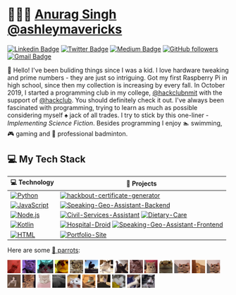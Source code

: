 # 👨🏻‍💻 [Anurag Singh](https://anuragsingh.dev) [@ashleymavericks](https://anuragsingh.dev)

[![Linkedin Badge](https://img.shields.io/badge/-Anurag%20Singh-blue?style=social&logo=Linkedin&logoColor=blue&link=https://www.linkedin.com/in/ashlyemavericks/)](https://www.linkedin.com/in/ashlyemavericks/) [![Twitter Badge](http://img.shields.io/badge/-@ashleymavericks-1ca0f1?style=social&logo=twitter&logoColor=blue&link=https://twitter.com/ashlyemavericks)](https://twitter.com/ashlyemavericks) [![Medium Badge](http://img.shields.io/badge/-@ashleymavericks-1ca0f1?style=social&logo=Medium&logoColor=black&link=https://medium.com/@ashleymavericks)](https://medium.com/@ashleymavericks) [![GitHub followers](https://img.shields.io/github/followers/ashleymavericks?label=Follow&style=social)](https://github.com/ashleymavericks/?tab=follow) [![Gmail Badge](https://img.shields.io/badge/-singhanurag024-c14438?style=social&logo=Gmail&logoColor=red&link=mailto:singhanurag024@gmail.com)](mailto:singhanurag024@gmail.com) 


<!-- :man_technologist: Personal Site: [anuragsingh.dev](https://anuragsingh.dev) ╼╾ 🐦 Twitter: [ashleymavericks](https://twitter.com/ashlyemavericks) ╼╾ :mailbox_with_mail: Linkedin: [ashlyemavericks](https://www.linkedin.com/in/ashlyemavericks/) -->

:wave: Hello! I've been buliding things since I was a kid. I love hardware tweaking and prime numbers - they are just so intriguing. Got my first Raspberry Pi in high school, since then my collection is increasing by every fall. In October 2019, I started a programming club in my college, [@hackclubnmit](https://github.com/hackclub-nmit) with the support of [@hackclub](https://hackclub.com/). You should definitely check it out. I've always been fascinated with programming, trying to learn as much as possible considering myself :spades: jack of all trades. I try to stick by this one-liner - *Implementing Science Fiction*. Besides programming I enjoy :swimmer: swimming, :video_game: gaming and :badminton: professional badminton.

## 💻 My Tech Stack

<!-- START OF PROFILE STACK, DO NOT REMOVE -->
| 💻 **Technology** | 🚀 **Projects** |
|-|-|
| [![Python](https://img.shields.io/static/v1?label=&message=Python&color=3C78A9&logo=python&logoColor=FFFFFF)](https://www.python.org/) | [![hackbout-certificate-generator](https://img.shields.io/static/v1?label=hackbout-certificate-generator&message=%20&color=000605&logo=github&logoColor=white&labelColor=000605)](https://github.com/HackClub-NMIT/hackbout-certificate-generator) |
| [![JavaScript](https://img.shields.io/static/v1?label=&message=JavaScript&color=F1E05A&logo=javascript&logoColor=FFFFFF)](https://developer.mozilla.org/en-US/docs/Web/JavaScript) | [![Speaking-Geo-Assistant-Backend](https://img.shields.io/static/v1?label=Speaking-Geo-Assistant-Backend&message=%20&color=000605&logo=github&logoColor=white&labelColor=000605)](https://github.com/ashleymavericks/Speaking-Geo-Assistant-Backend) |
| [![Node.js](https://img.shields.io/static/v1?label=&message=Node.js&color=47d147&logo=node.js&logoColor=FFFFFF)](https://nodejs.org/en/) | [![Civil-Services-Assistant](https://img.shields.io/static/v1?label=Civil-Services-Assistant&message=%20&color=000605&logo=github&logoColor=white&labelColor=000605)](https://github.com/ashleymavericks/Civil-Services-Assistant) [![Dietary-Care](https://img.shields.io/static/v1?label=Dietary-Care%20%28WIP%29&message=%20&color=000605&logo=github&logoColor=white&labelColor=000605)](https://github.com/ashleymavericks/Dietary-Care) |
| [![Kotlin](https://img.shields.io/static/v1?label=&message=Kotlin&color=4FA1EF&logo=kotlin&logoColor=FFFFFF)](https://kotlinlang.org/) | [![Hospital-Droid](https://img.shields.io/static/v1?label=Hospital-Droid&message=%20&color=000605&logo=github&logoColor=white&labelColor=000605)](https://github.com/ashleymavericks/Hospital-Droid) [![Speaking-Geo-Assistant-Frontend](https://img.shields.io/static/v1?label=Speaking-Geo-Assistant-Frontend&message=%20&color=000605&logo=github&logoColor=white&labelColor=000605)](https://github.com/ashleymavericks/Speaking-Geo-Assistant-Frontend) |
| [![HTML](https://img.shields.io/static/v1?label=&message=HTML&color=ff751a&logo=HTML5&logoColor=FFFFFF)](https://developer.mozilla.org/en-US/docs/Web/Guide/HTML/HTML5) | [![Portfolio-Site](https://img.shields.io/static/v1?label=Portfolio-Site&message=%20&color=000605&logo=github&logoColor=white&labelColor=000605)](https://github.com/ashleymavericks/Portfolio-Site) |
<!-- END OF PROFILE STACK, DO NOT REMOVE -->

Here are some [🦜 parrots](https://cultofthepartyparrot.com):

<div>
    <img src="https://github.com/siddhiguptaa/ashleymavericks/blob/master/1.gif" width="30" height="30"/>
    <img src="https://github.com/siddhiguptaa/ashleymavericks/blob/master/14.gif" width="30" height="30"/>
    <img src="https://github.com/siddhiguptaa/ashleymavericks/blob/master/18.gif" width="36" height="30"/>
    <img src="https://github.com/siddhiguptaa/ashleymavericks/blob/master/19.gif" width="30" height="30"/>
    <img src="https://github.com/siddhiguptaa/ashleymavericks/blob/master/10.gif" width="30" height="30"/>
    <img src="https://github.com/siddhiguptaa/ashleymavericks/blob/master/11.gif" width="30" height="30"/>
    <img src="https://github.com/siddhiguptaa/ashleymavericks/blob/master/12.gif" width="30" height="30"/>
    <img src="https://github.com/siddhiguptaa/ashleymavericks/blob/master/15.gif" width="30" height="30"/>
    <img src="https://github.com/siddhiguptaa/ashleymavericks/blob/master/7.gif" width="30" height="30"/>
    <img src="https://github.com/siddhiguptaa/ashleymavericks/blob/master/2.gif" width="30" height="30"/>
    <img src="https://github.com/siddhiguptaa/ashleymavericks/blob/master/22.gif" width="30" height="30"/>
    <img src="https://github.com/siddhiguptaa/ashleymavericks/blob/master/13.gif" width="36" height="30"/>
    <img src="https://github.com/siddhiguptaa/ashleymavericks/blob/master/17.gif" width="30" height="30"/>
    <img src="https://github.com/siddhiguptaa/ashleymavericks/blob/master/13.gif" width="30" height="30"/>
    <img src="https://github.com/siddhiguptaa/ashleymavericks/blob/master/26.gif" width="30" height="30"/>
    <img src="https://github.com/siddhiguptaa/ashleymavericks/blob/master/27.gif" width="30" height="30"/>
    <img src="https://github.com/siddhiguptaa/ashleymavericks/blob/master/3.gif" width="30" height="30"/>
    <img src="https://github.com/siddhiguptaa/ashleymavericks/blob/master/6.gif" width="30" height="30"/>
    <img src="https://github.com/siddhiguptaa/ashleymavericks/blob/master/8.gif" width="30" height="30"/>
    <img src="https://github.com/siddhiguptaa/ashleymavericks/blob/master/4.gif" width="30" height="30"/>
    <img src="https://github.com/siddhiguptaa/ashleymavericks/blob/master/20.gif" width="30" height="30"/>
    <img src="https://github.com/siddhiguptaa/ashleymavericks/blob/master/24.gif" width="30" height="30"/>
    <img src="https://github.com/siddhiguptaa/ashleymavericks/blob/master/5.gif" width="30" height="30"/>
    <img src="https://github.com/siddhiguptaa/ashleymavericks/blob/master/9.gif" width="30" height="30"/>
</div>
